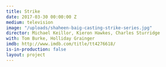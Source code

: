 ```yaml
---
title: Strike
date: 2017-03-30 00:00:00 Z
medium: television
image: "/uploads/shaheen-baig-casting-strike-series.jpg"
director: Michael Keillor, Kieron Hawkes, Charles Sturridge
with: Tom Burke, Holliday Grainger
imdb: http://www.imdb.com/title/tt4276618/
is-in-production: false
layout: project
---
```


